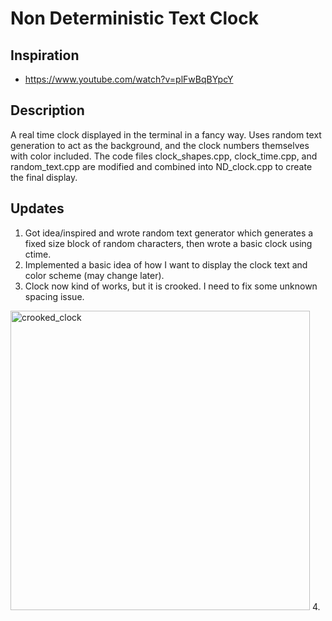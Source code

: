 # Non Deterministic Text Clock
## Inspiration
- https://www.youtube.com/watch?v=plFwBqBYpcY
## Description
A real time clock displayed in the terminal in a fancy way. Uses random text generation to act as the background, and the clock numbers themselves with color included. The code files clock_shapes.cpp, clock_time.cpp, and random_text.cpp are modified and combined into ND_clock.cpp to create the final display.
## Updates
1. Got idea/inspired and wrote random text generator which generates a fixed size block of random characters, then wrote a basic clock using ctime.
2. Implemented a basic idea of how I want to display the clock text and color scheme (may change later).
3. Clock now kind of works, but it is crooked. I need to fix some unknown spacing issue.
<img width="479" alt="crooked_clock" src="https://github.com/user-attachments/assets/39998e3b-c131-461c-a308-7393b589ed77" />
4.
